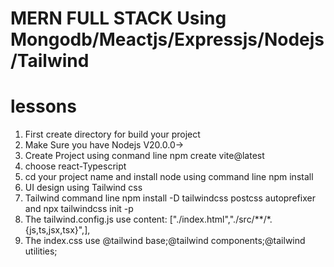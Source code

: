 # MERN FULL STACK Using Mongodb/Meactjs/Expressjs/Nodejs/Tailwind

# lessons

1. First create directory for build your project
2. Make Sure you have Nodejs V20.0.0->
3. Create Project using conmand line npm create vite@latest
4. choose react-Typescript
5. cd your project name and install node using command line npm install
6. UI design using Tailwind css
7. Tailwind command line npm install -D tailwindcss postcss autoprefixer and npx tailwindcss init -p
8. The tailwind.config.js use content: ["./index.html","./src/**/*.{js,ts,jsx,tsx}",],
9. The index.css use @tailwind base;@tailwind components;@tailwind utilities;